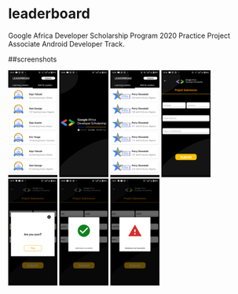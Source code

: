 # leaderboard
Google Africa Developer Scholarship Program 2020 Practice Project
Associate Android Developer Track.

##screenshots

<img src="screenshots/hours.png" alt="drawing" width="100"/>
<img src="screenshots/splash.png" alt="drawing" width="100"/>
<img src="screenshots/skill.png" alt="drawing" width="100"/>
<img src="screenshots/submit.png" alt="drawing" width="100"/>
<img src="screenshots/confirm.png" alt="drawing" width="100"/>
<img src="screenshots/success.png" alt="drawing" width="100"/>
<img src="screenshots/submissionnot.png" alt="drawing" width="100"/>